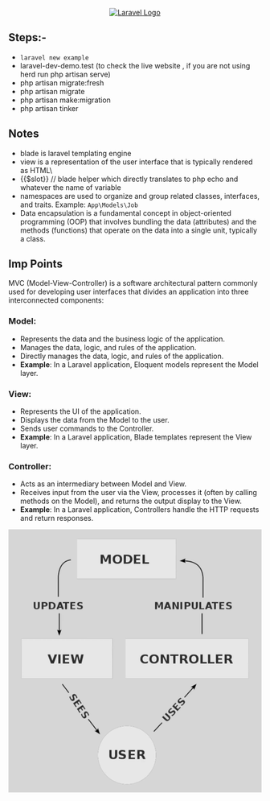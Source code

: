 <p align="center"><a href="https://laravel.com" target="_blank"><img src="https://raw.githubusercontent.com/laravel/art/master/logo-lockup/5%20SVG/2%20CMYK/1%20Full%20Color/laravel-logolockup-cmyk-red.svg" width="400" alt="Laravel Logo"></a></p>

## Steps:-

-   `laravel new example`
-   laravel-dev-demo.test (to check the live website , if you are not using herd run php artisan serve)
-   php artisan migrate:fresh
-   php artisan migrate
-   php artisan make:migration
-   php artisan tinker

## Notes

-   blade is laravel templating engine
-   view is a representation of the user interface that is typically rendered as HTML\
-   {{$slot}} // blade helper which directly translates to php echo and whatever the name of variable
-   namespaces are used to organize and group related classes, interfaces, and traits. Example: `App\Models\Job`
-   Data encapsulation is a fundamental concept in object-oriented programming (OOP) that involves bundling the data (attributes) and the methods (functions) that operate on the data into a single unit, typically a class.

## Imp Points

MVC (Model-View-Controller) is a software architectural pattern commonly used for developing user interfaces that divides an application into three interconnected components:

### Model:

-   Represents the data and the business logic of the application.
-   Manages the data, logic, and rules of the application.
-   Directly manages the data, logic, and rules of the application.
-   **Example**: In a Laravel application, Eloquent models represent the Model layer.

### View:

-   Represents the UI of the application.
-   Displays the data from the Model to the user.
-   Sends user commands to the Controller.
-   **Example**: In a Laravel application, Blade templates represent the View layer.

### Controller:

-   Acts as an intermediary between Model and View.
-   Receives input from the user via the View, processes it (often by calling methods on the Model), and returns the output display to the View.
-   **Example**: In a Laravel application, Controllers handle the HTTP requests and return responses.

![alt text](image.png)
